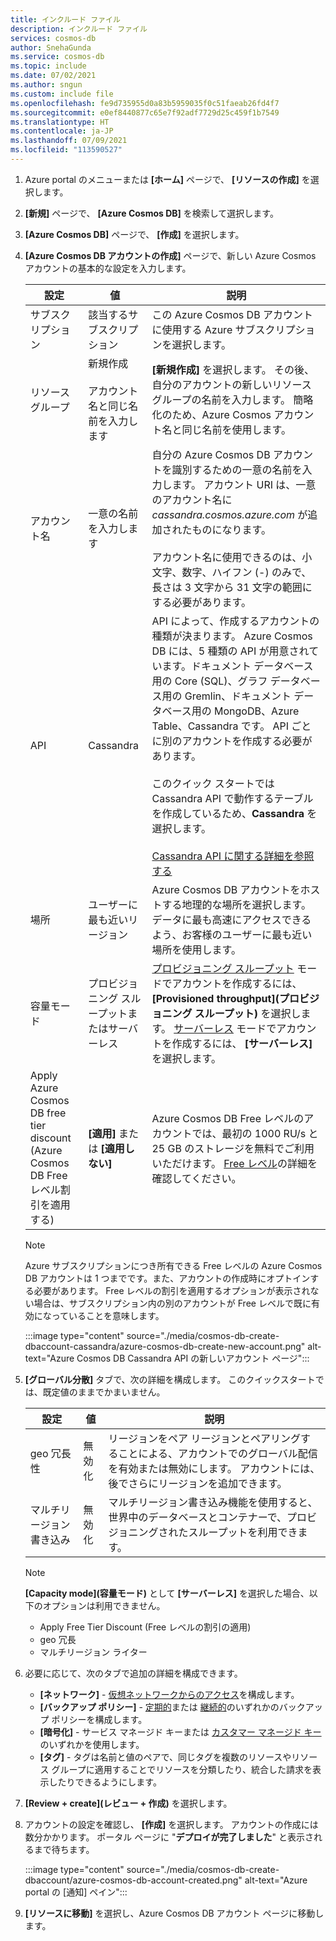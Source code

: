 ```yaml
---
title: インクルード ファイル
description: インクルード ファイル
services: cosmos-db
author: SnehaGunda
ms.service: cosmos-db
ms.topic: include
ms.date: 07/02/2021
ms.author: sngun
ms.custom: include file
ms.openlocfilehash: fe9d735955d0a83b5959035f0c51faeab26fd4f7
ms.sourcegitcommit: e0ef8440877c65e7f92adf7729d25c459f1b7549
ms.translationtype: HT
ms.contentlocale: ja-JP
ms.lasthandoff: 07/09/2021
ms.locfileid: "113590527"
---
```

1. Azure portal のメニューまたは **[ホーム]** ページで、 **[リソースの作成]** を選択します。

1. **[新規]** ページで、 **[Azure Cosmos DB]** を検索して選択します。

1. **[Azure Cosmos DB]** ページで、 **[作成]** を選択します。

1. **[Azure Cosmos DB アカウントの作成]** ページで、新しい Azure Cosmos アカウントの基本的な設定を入力します。

   |設定|値|説明 |
   |---|---|---|
   | サブスクリプション|該当するサブスクリプション|この Azure Cosmos DB アカウントに使用する Azure サブスクリプションを選択します。 |
   | リソース グループ|新規作成<br><br>アカウント名と同じ名前を入力します|**[新規作成]** を選択します。 その後、自分のアカウントの新しいリソース グループの名前を入力します。 簡略化のため、Azure Cosmos アカウント名と同じ名前を使用します。 |
   | アカウント名|一意の名前を入力します|自分の Azure Cosmos DB アカウントを識別するための一意の名前を入力します。 アカウント URI は、一意のアカウント名に *cassandra.cosmos.azure.com* が追加されたものになります。<br><br>アカウント名に使用できるのは、小文字、数字、ハイフン (-) のみで、長さは 3 文字から 31 文字の範囲にする必要があります。|
   | API|Cassandra|API によって、作成するアカウントの種類が決まります。 Azure Cosmos DB には、5 種類の API が用意されています。ドキュメント データベース用の Core (SQL)、グラフ データベース用の Gremlin、ドキュメント データベース用の MongoDB、Azure Table、Cassandra です。 API ごとに別のアカウントを作成する必要があります。 <br><br>このクイック スタートでは Cassandra API で動作するテーブルを作成しているため、**Cassandra** を選択します。 <br><br>[Cassandra API に関する詳細を参照する](../cassandra-introduction.md)|
   |場所|ユーザーに最も近いリージョン|Azure Cosmos DB アカウントをホストする地理的な場所を選択します。 データに最も高速にアクセスできるよう、お客様のユーザーに最も近い場所を使用します。|
   |容量モード|プロビジョニング スループットまたはサーバーレス|[プロビジョニング スループット](../set-throughput.md) モードでアカウントを作成するには、 **[Provisioned throughput]\(プロビジョニング スループット\)** を選択します。 [サーバーレス](../serverless.md) モードでアカウントを作成するには、 **[サーバーレス]** を選択します。|
   |Apply Azure Cosmos DB free tier discount (Azure Cosmos DB Free レベル割引を適用する)|**[適用]** または **[適用しない]**|Azure Cosmos DB Free レベルのアカウントでは、最初の 1000 RU/s と 25 GB のストレージを無料でご利用いただけます。 [Free レベル](https://azure.microsoft.com/pricing/details/cosmos-db/)の詳細を確認してください。|

   > [!NOTE]
   > Azure サブスクリプションにつき所有できる Free レベルの Azure Cosmos DB アカウントは 1 つまでです。また、アカウントの作成時にオプトインする必要があります。 Free レベルの割引を適用するオプションが表示されない場合は、サブスクリプション内の別のアカウントが Free レベルで既に有効になっていることを意味します。

   :::image type="content" source="./media/cosmos-db-create-dbaccount-cassandra/azure-cosmos-db-create-new-account.png" alt-text="Azure Cosmos DB Cassandra API の新しいアカウント ページ":::

1. **[グローバル分散]** タブで、次の詳細を構成します。 このクイックスタートでは、既定値のままでかまいません。

   |設定|値|説明 |
   |---|---|---|
   |geo 冗長性|無効化|リージョンをペア リージョンとペアリングすることによる、アカウントでのグローバル配信を有効または無効にします。 アカウントには、後でさらにリージョンを追加できます。|
   |マルチリージョン書き込み|無効化|マルチリージョン書き込み機能を使用すると、世界中のデータベースとコンテナーで、プロビジョニングされたスループットを利用できます。|

   > [!NOTE]
   > **[Capacity mode]\(容量モード\)** として **[サーバーレス]** を選択した場合、以下のオプションは利用できません。
   > - Apply Free Tier Discount (Free レベルの割引の適用)
   > - geo 冗長
   > - マルチリージョン ライター

1. 必要に応じて、次のタブで追加の詳細を構成できます。

   * **[ネットワーク]** - [仮想ネットワークからのアクセス](../how-to-configure-vnet-service-endpoint.md)を構成します。
   * **[バックアップ ポリシー]** - [定期的](../configure-periodic-backup-restore.md)または [継続的](../continuous-backup-restore-portal.md)のいずれかのバックアップ ポリシーを構成します。
   * **[暗号化]** - サービス マネージド キーまたは [カスタマー マネージド キー](../how-to-setup-cmk.md#create-a-new-azure-cosmos-account)のいずれかを使用します。
   * **[タグ]** - タグは名前と値のペアで、同じタグを複数のリソースやリソース グループに適用することでリソースを分類したり、統合した請求を表示したりできるようにします。

1. **[Review + create]\(レビュー + 作成\)** を選択します。

1. アカウントの設定を確認し、 **[作成]** を選択します。 アカウントの作成には数分かかります。 ポータル ページに "**デプロイが完了しました**" と表示されるまで待ちます。

   :::image type="content" source="./media/cosmos-db-create-dbaccount/azure-cosmos-db-account-created.png" alt-text="Azure portal の [通知] ペイン":::

1. **[リソースに移動]** を選択し、Azure Cosmos DB アカウント ページに移動します。 
